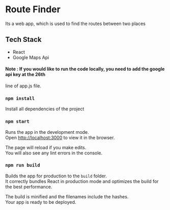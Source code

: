 # Route Finder
Its a web app, which is used to find the routes between two places

## Tech Stack
- React
- Google Maps Api

#### Note : If you would like to run the code locally, you need to add the google api key at the 26th
line of app.js file.

### `npm install`

Install all dependencies of the project

### `npm start`

Runs the app in the development mode.<br>
Open [http://localhost:3000](http://localhost:3000) to view it in the browser.

The page will reload if you make edits.<br>
You will also see any lint errors in the console.

### `npm run build`

Builds the app for production to the `build` folder.<br>
It correctly bundles React in production mode and optimizes the build for the best performance.

The build is minified and the filenames include the hashes.<br>
Your app is ready to be deployed.
